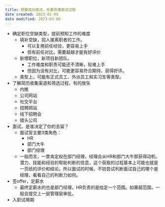 ```yaml
---
title: 想要成功面试，先要弄懂面试过程
date created: 2023-01-05
date modified: 2023-03-08
---
```

- 确定职位空缺类型，提前预知工作的难度
	- 填补空缺，招人接离职者的工作。
		- 可以复用前任经验，更容易上手
		- 但有前任对比，需要超越才能有好评价
	- 新增职位，新项目新团队。
		- 工作难度和职责可能还不清晰，较难上手
		- 但因为没有对比，可能更容易符合期待，获得好评。
	- 类型上，可能有正式员工、外派员工和实习生等类型。
- 了解简历收集渠道和筛选过程，有的放矢
	- 内推
	- 公司网站
	- 社交平台
	- 招聘网站
	- 线下招聘会
	- 猎头公司
- 面试，是谁决定了你的去留？
	- 面试官主要3类角色：
		- HR
		- 部门大牛
		- 部门经理
	- 一般而言，一票肯定权在部门经理，经理会从HR和部门大牛那获得动机、潜力、技能和经验的帮助判断的信息，这个获取的过程基本上可能也就是一页纸的评价和结论。所以面试的时候，不妨尝试判断面试自己的哪个是经理，看看自己的判断力如何。
- 签offer，定薪水
	- 最终定薪水的也是部门经理，HR负责的是给定一个范围。如果超范围，一般会提交上一层管理层审批。
- 入职试用期
